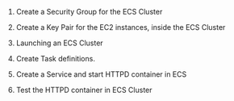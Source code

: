 1. Create a Security Group for the ECS Cluster

1. Create a Key Pair for the EC2 instances, inside the ECS Cluster

1. Launching an ECS Cluster

1. Create Task definitions.

1. Create a Service and start HTTPD container in ECS

1. Test the HTTPD container in ECS Cluster
